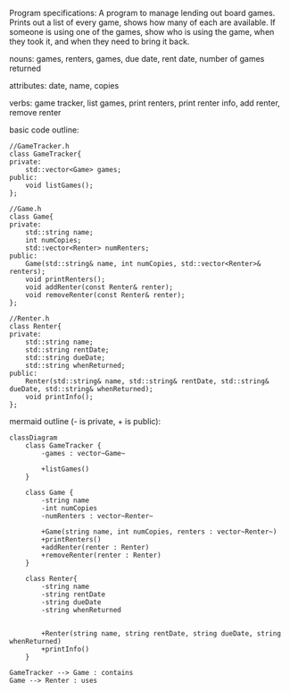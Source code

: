 Program specifications: A program to manage lending out board games. Prints out a list of every game, shows how many of each are available. 
If someone is using one of the games, show who is using the game, when they took it, and when they need to bring it back.

nouns: games, renters, games, due date, rent date, number of games returned

attributes: date, name, copies

verbs: game tracker, list games, print renters, print renter info, add renter, remove renter

basic code outline:
```
//GameTracker.h
class GameTracker{
private:
    std::vector<Game> games; 
public:
    void listGames();
};

//Game.h
class Game{
private:
    std::string name;
    int numCopies;
    std::vector<Renter> numRenters;
public:
    Game(std::string& name, int numCopies, std::vector<Renter>& renters);
    void printRenters();
    void addRenter(const Renter& renter);
    void removeRenter(const Renter& renter);
};

//Renter.h
class Renter{
private:
    std::string name;
    std::string rentDate;
    std::string dueDate;
    std::string whenReturned;
public: 
    Renter(std::string& name, std::string& rentDate, std::string& dueDate, std::string& whenReturned);
    void printInfo();
};

```

mermaid outline (- is private, + is public):

```mermaid
classDiagram
    class GameTracker {
        -games : vector~Game~

        +listGames()
    }

    class Game {
        -string name
        -int numCopies
        -numRenters : vector~Renter~

        +Game(string name, int numCopies, renters : vector~Renter~)
        +printRenters()
        +addRenter(renter : Renter)
        +removeRenter(renter : Renter)
    }

    class Renter{
        -string name
        -string rentDate
        -string dueDate
        -string whenReturned


        +Renter(string name, string rentDate, string dueDate, string whenReturned)
        +printInfo()
    }

GameTracker --> Game : contains
Game --> Renter : uses
```
